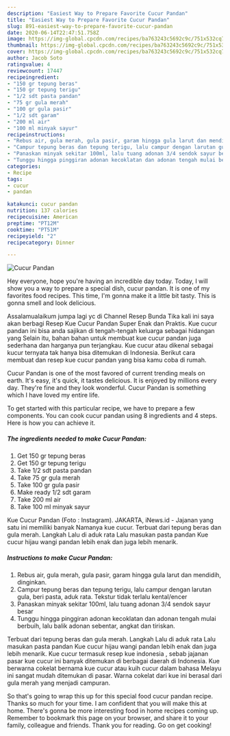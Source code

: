 ```yaml
---
description: "Easiest Way to Prepare Favorite Cucur Pandan"
title: "Easiest Way to Prepare Favorite Cucur Pandan"
slug: 891-easiest-way-to-prepare-favorite-cucur-pandan
date: 2020-06-14T22:47:51.758Z
image: https://img-global.cpcdn.com/recipes/ba763243c5692c9c/751x532cq70/cucur-pandan-foto-resep-utama.jpg
thumbnail: https://img-global.cpcdn.com/recipes/ba763243c5692c9c/751x532cq70/cucur-pandan-foto-resep-utama.jpg
cover: https://img-global.cpcdn.com/recipes/ba763243c5692c9c/751x532cq70/cucur-pandan-foto-resep-utama.jpg
author: Jacob Soto
ratingvalue: 4
reviewcount: 17447
recipeingredient:
- "150 gr tepung beras"
- "150 gr tepung terigu"
- "1/2 sdt pasta pandan"
- "75 gr gula merah"
- "100 gr gula pasir"
- "1/2 sdt garam"
- "200 ml air"
- "100 ml minyak sayur"
recipeinstructions:
- "Rebus air, gula merah, gula pasir, garam hingga gula larut dan mendidih, dinginkan."
- "Campur tepung beras dan tepung terigu, lalu campur dengan larutan gula, beri pasta, aduk rata. Tekstur tidak terlalu kental/encer"
- "Panaskan minyak sekitar 100ml, lalu tuang adonan 3/4 sendok sayur besar"
- "Tunggu hingga pinggiran adonan kecoklatan dan adonan tengah mulai berbuih, lalu balik adonan sebentar, angkat dan tiriskan."
categories:
- Recipe
tags:
- cucur
- pandan

katakunci: cucur pandan 
nutrition: 137 calories
recipecuisine: American
preptime: "PT12M"
cooktime: "PT51M"
recipeyield: "2"
recipecategory: Dinner

---
```



![Cucur Pandan](https://img-global.cpcdn.com/recipes/ba763243c5692c9c/751x532cq70/cucur-pandan-foto-resep-utama.jpg)

Hey everyone, hope you're having an incredible day today. Today, I will show you a way to prepare a special dish, cucur pandan. It is one of my favorites food recipes. This time, I'm gonna make it a little bit tasty. This is gonna smell and look delicious.

Assalamualaikum jumpa lagi yc di Channel Resep Bunda Tika kali ini saya akan berbagi Resep Kue Cucur Pandan Super Enak dan Praktis. Kue cucur pandan ini bisa anda sajikan di tengah-tengah keluarga sebagai hidangan yang Selain itu, bahan bahan untuk membuat kue cucur pandan juga sederhana dan harganya pun terjangkau. Kue cucur atau dikenal sebagai kucur ternyata tak hanya bisa ditemukan di Indonesia. Berikut cara membuat dan resep kue cucur pandan yang bisa kamu coba di rumah.

Cucur Pandan is one of the most favored of current trending meals on earth. It's easy, it's quick, it tastes delicious. It is enjoyed by millions every day. They're fine and they look wonderful. Cucur Pandan is something which I have loved my entire life.


To get started with this particular recipe, we have to prepare a few components. You can cook cucur pandan using 8 ingredients and 4 steps. Here is how you can achieve it.

<!--inarticleads1-->

##### The ingredients needed to make Cucur Pandan:

1. Get 150 gr tepung beras
1. Get 150 gr tepung terigu
1. Take 1/2 sdt pasta pandan
1. Take 75 gr gula merah
1. Take 100 gr gula pasir
1. Make ready 1/2 sdt garam
1. Take 200 ml air
1. Take 100 ml minyak sayur


Kue Cucur Pandan (Foto : Instagram). JAKARTA, iNews.id - Jajanan yang satu ini memiliki banyak Namanya kue cucur. Terbuat dari tepung beras dan gula merah. Langkah Lalu di aduk rata Lalu masukan pasta pandan Kue cucur hijau wangi pandan lebih enak dan juga lebih menarik. 

<!--inarticleads2-->

##### Instructions to make Cucur Pandan:

1. Rebus air, gula merah, gula pasir, garam hingga gula larut dan mendidih, dinginkan.
1. Campur tepung beras dan tepung terigu, lalu campur dengan larutan gula, beri pasta, aduk rata. Tekstur tidak terlalu kental/encer
1. Panaskan minyak sekitar 100ml, lalu tuang adonan 3/4 sendok sayur besar
1. Tunggu hingga pinggiran adonan kecoklatan dan adonan tengah mulai berbuih, lalu balik adonan sebentar, angkat dan tiriskan.


Terbuat dari tepung beras dan gula merah. Langkah Lalu di aduk rata Lalu masukan pasta pandan Kue cucur hijau wangi pandan lebih enak dan juga lebih menarik. Kue cucur termasuk resep kue indonesia , sebab jajanan pasar kue cucur ini banyak ditemukan di berbagai daerah di Indonesia. Kue berwarna cokelat bernama kue cucur atau kuih cucur dalam bahasa Melayu ini sangat mudah ditemukan di pasar. Warna cokelat dari kue ini berasal dari gula merah yang menjadi campuran. 

So that's going to wrap this up for this special food cucur pandan recipe. Thanks so much for your time. I am confident that you will make this at home. There's gonna be more interesting food in home recipes coming up. Remember to bookmark this page on your browser, and share it to your family, colleague and friends. Thank you for reading. Go on get cooking!
